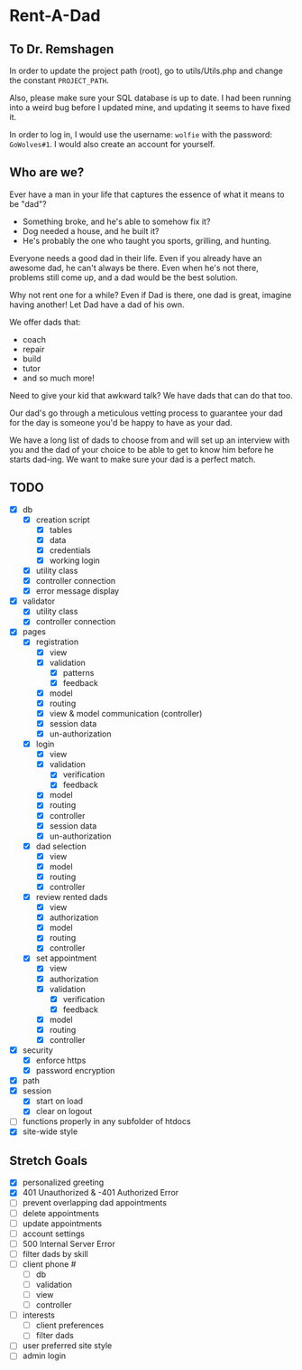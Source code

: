 # Rent-A-Dad

## To Dr. Remshagen
In order to update the project path (root),
go to utils/Utils.php and change the constant `PROJECT_PATH`.

Also, please make sure your SQL database is up to date.
I had been running into a weird bug before I updated mine,
and updating it seems to have fixed it.

In order to log in, I would use the username: `wolfie` with the password: `GoWolves#1`.
I would also create an account for yourself.

## Who are we?
Ever have a man in your life that captures the essence of what it means to be "dad"?

* Something broke, and he's able to somehow fix it?
* Dog needed a house, and he built it?
* He's probably the one who taught you sports, grilling, and hunting.

Everyone needs a good dad in their life.
Even if you already have an awesome dad, he can't always be there.
Even when he's not there, problems still come up, and a dad would be the best solution.

Why not rent one for a while?
Even if Dad is there, one dad is great, imagine having another!
Let Dad have a dad of his own.

We offer dads that:
* coach
* repair
* build
* tutor
* and so much more!

Need to give your kid that awkward talk? We have dads that can do that too.

Our dad's go through a meticulous vetting process to guarantee your dad for the day is someone you'd be happy to have as your dad.

We have a long list of dads to choose from and will set up an interview with you and the dad of your choice to be able to get to know him before he starts dad-ing.
We want to make sure your dad is a perfect match.

## TODO
* [x] db
    * [x] creation script
        * [x] tables
        * [x] data
        * [x] credentials
        * [x] working login
    * [x] utility class
    * [x] controller connection
    * [x] error message display
* [x] validator
    * [x] utility class
    * [x] controller connection
* [x] pages
    * [x] registration
        * [x] view
        * [x] validation
            * [x] patterns
            * [x] feedback
        * [x] model
        * [x] routing
        * [x] view & model communication (controller)
        * [x] session data
        * [x] un-authorization
    * [x] login
        * [x] view
        * [x] validation
            * [x] verification
            * [x] feedback
        * [x] model
        * [x] routing
        * [x] controller
        * [x] session data
        * [x] un-authorization
    * [x] dad selection
        * [x] view
        * [x] model
        * [x] routing
        * [x] controller
    * [x] review rented dads
        * [x] view
        * [x] authorization
        * [x] model
        * [x] routing
        * [x] controller
    * [x] set appointment
        * [x] view
        * [x] authorization
        * [x] validation
            * [x] verification
            * [x] feedback
        * [x] model
        * [x] routing
        * [x] controller
* [x] security
    * [x] enforce https
    * [x] password encryption
* [x] path
* [x] session
    * [x] start on load
    * [x] clear on logout
* [ ] functions properly in any subfolder of htdocs
* [x] site-wide style

## Stretch Goals
* [x] personalized greeting
* [x] 401 Unauthorized & -401 Authorized Error
* [ ] prevent overlapping dad appointments
* [ ] delete appointments
* [ ] update appointments
* [ ] account settings
* [ ] 500 Internal Server Error
* [ ] filter dads by skill
* [ ] client phone #
    * [ ] db
    * [ ] validation
    * [ ] view
    * [ ] controller
* [ ] interests
    * [ ] client preferences
    * [ ] filter dads
* [ ] user preferred site style
* [ ] admin login
